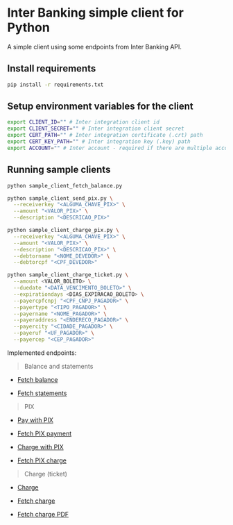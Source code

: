 # Inter Banking simple client for Python

A simple client using some endpoints from Inter Banking API.

## Install requirements

```bash
pip install -r requirements.txt
```

## Setup environment variables for the client

```bash
export CLIENT_ID="" # Inter integration client id
export CLIENT_SECRET="" # Inter integration client secret
export CERT_PATH="" # Inter integration certificate (.crt) path
export CERT_KEY_PATH="" # Inter integration key (.key) path
export ACCOUNT="" # Inter account - required if there are multiple accounts
```

## Running sample clients

```bash
python sample_client_fetch_balance.py

python sample_client_send_pix.py \
  --receiverkey "<ALGUMA_CHAVE_PIX>" \
  --amount "<VALOR_PIX>" \
  --description "<DESCRICAO_PIX>"

python sample_client_charge_pix.py \
  --receiverkey "<ALGUMA_CHAVE_PIX>" \
  --amount "<VALOR_PIX>" \
  --description "<DESCRICAO_PIX>" \
  --debtorname "<NOME_DEVEDOR>" \
  --debtorcpf "<CPF_DEVEDOR>"

python sample_client_charge_ticket.py \
  --amount <VALOR_BOLETO> \
  --duedate "<DATA_VENCIMENTO_BOLETO>" \
  --expirationdays <DIAS_EXPIRACAO_BOLETO> \
  --payercpfcnpj "<CPF_CNPJ_PAGADOR>" \
  --payertype "<TIPO_PAGADOR>" \
  --payername "<NOME_PAGADOR>" \
  --payeraddress "<ENDERECO_PAGADOR>" \
  --payercity "<CIDADE_PAGADOR>" \
  --payeruf "<UF_PAGADOR>" \
  --payercep "<CEP_PAGADOR>"
```

Implemented endpoints:

> Balance and statements

- [Fetch balance](https://developers.inter.co/references/banking#tag/Saldo/operation/Saldo)

- [Fetch statements](https://developers.inter.co/references/banking#tag/Extrato/operation/Extrato)

> PIX

- [Pay with PIX](https://developers.inter.co/references/banking#tag/Pix-Pagamento/operation/realizarPagamentoPix)

- [Fetch PIX payment](https://developers.inter.co/references/banking#tag/Pix-Pagamento/operation/consultarPagamentoPix)

- [Charge with PIX](https://developers.inter.co/references/pix#tag/Cobranca-Imediata/paths/~1cob~1%7Btxid%7D/put)

- [Fetch PIX charge](https://developers.inter.co/references/pix#tag/Cobranca-Imediata/paths/~1cob~1%7Btxid%7D/get)

> Charge (ticket)

- [Charge](https://developers.inter.co/references/cobranca-bolepix#tag/Cobranca/operation/emitirCobrancaAsync)

- [Fetch charge](https://developers.inter.co/references/cobranca-bolepix#tag/Cobranca/operation/recuperarCobrancaDetalhada)

- [Fetch charge PDF](https://developers.inter.co/references/cobranca-bolepix#tag/Cobranca/operation/obterPdfCobranca)
